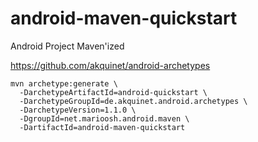 android-maven-quickstart
========================

Android Project Maven'ized

https://github.com/akquinet/android-archetypes

    mvn archetype:generate \
      -DarchetypeArtifactId=android-quickstart \
      -DarchetypeGroupId=de.akquinet.android.archetypes \
      -DarchetypeVersion=1.1.0 \
      -DgroupId=net.marioosh.android.maven \
      -DartifactId=android-maven-quickstart
